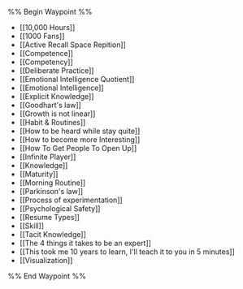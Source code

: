 %% Begin Waypoint %%
- [[10,000 Hours]]
- [[1000 Fans]]
- [[Active Recall Space Repition]]
- [[Competence]]
- [[Competency]]
- [[Deliberate Practice]]
- [[Emotional Intelligence Quotient]]
- [[Emotional Intelligence]]
- [[Explicit Knowledge]]
- [[Goodhart's law]]
- [[Growth is not linear]]
- [[Habit & Routines]]
- [[How to be heard while stay quite]]
- [[How to become more Interesting]]
- [[How To Get People To Open Up]]
- [[Infinite Player]]
- [[Knowledge]]
- [[Maturity]]
- [[Morning Routine]]
- [[Parkinson's law]]
- [[Process of experimentation]]
- [[Psychological Safety]]
- [[Resume Types]]
- [[Skill]]
- [[Tacit Knowledge]]
- [[The 4 things it takes to be an expert]]
- [[This took me 10 years to learn, I'll teach it to you in 5 minutes]]
- [[Visualization]]

%% End Waypoint %%
